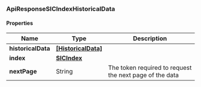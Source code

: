 
[//]: # (CLASS:ApiResponseSICIndexHistoricalData)

[//]: # (KIND:object)

### ApiResponseSICIndexHistoricalData

#### Properties

[//]: # (START_DEFINITION)

Name | Type | Description
------------ | ------------- | -------------
**historicalData** | [**[HistoricalData]**](HistoricalData.md) |  &nbsp;
**index** | [**SICIndex**](SICIndex.md) |  &nbsp;
**nextPage** | String | The token required to request the next page of the data &nbsp;

[//]: # (END_DEFINITION)


[//]: # (CONTAINED_CLASS:HistoricalData)


[//]: # (CONTAINED_CLASS:SICIndex)





